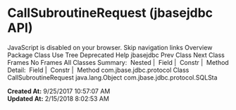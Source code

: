 # CallSubroutineRequest (jbasejdbc   API)

JavaScript is disabled on your browser. Skip navigation links Overview Package Class Use Tree Deprecated Help jbasejdbc Prev Class Next Class Frames No Frames All Classes Summary:  Nested |  Field |  Constr |  Method Detail:  Field |  Constr |  Method com.jbase.jdbc.protocol Class CallSubroutineRequest java.lang.Object com.jbase.jdbc.protocol.SQLSta  

**Created At:** 9/25/2017 10:57:07 AM  
**Updated At:** 2/15/2018 8:02:53 AM  

